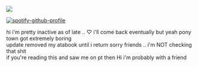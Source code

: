 ![](https://komarev.com/ghpvc/?username=beaverhollow&label=punks&style=flat-square&color=181818&base=23264)

[![spotify-github-profile](https://spotify-github-profile.kittinanx.com/api/view?uid=6ee6c3uiykzyf00n8qqgt3t8m&cover_image=true&theme=natemoo-re&show_offline=true&background_color=c3ab9e&interchange=true&bar_color=AAAAAA&bar_color_cover=false)](https://github.com/kittinan/spotify-github-profile)

hi i'm pretty inactive as of late .. ♡ i'll come back eventually but yeah pony town got extremely boring
<br/>
update removed my atabook until i return sorry friends .. i'm NOT checking that shit
<br/>
if you're reading this and saw me on pt then Hi i'm probably with a friend

